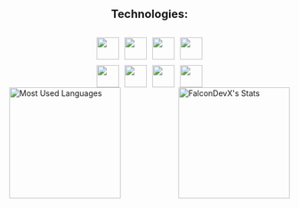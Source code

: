 <div style="margin-top: 20px; display: flex; flex-direction: column; align-items: center; gap: 10px;">
  <!-- Nagłówek "Technologies" -->
  <p style="font-size: 20px; font-weight: bold;">Technologies:</p>
  
  <!-- Ikony technologii w dwóch rzędach po 4 ikony -->
  <div style="display: grid; grid-template-columns: repeat(4, 1fr); gap: 10px;">
    <img src="https://skillicons.dev/icons?i=dotnet" style="height: 40px;"/>
    <img src="https://skillicons.dev/icons?i=cpp" style="height: 40px;"/>
    <img src="https://skillicons.dev/icons?i=c" style="height: 40px;"/>
    <img src="https://skillicons.dev/icons?i=python" style="height: 40px;"/>
    <img src="https://skillicons.dev/icons?i=js" style="height: 40px;"/>
    <img src="https://skillicons.dev/icons?i=react" style="height: 40px;"/>
    <img src="https://skillicons.dev/icons?i=html" style="height: 40px;"/>
    <img src="https://skillicons.dev/icons?i=css" style="height: 40px;"/>
  </div>
</div>

<div style="display: flex; justify-content: space-between; align-items: center;">
  <img src="https://github-readme-stats.vercel.app/api/top-langs/?username=FalconDevX&theme=tokyonight&show_icons=true&hide_border=true&layout=compact" alt="Most Used Languages" style="height: 200px;"/>
  <img src="https://github-readme-stats.vercel.app/api?username=FalconDevX&theme=tokyonight&show_icons=true&hide_border=true&count_private=true" alt="FalconDevX's Stats" style="height: 200px;"/> 
</div>




